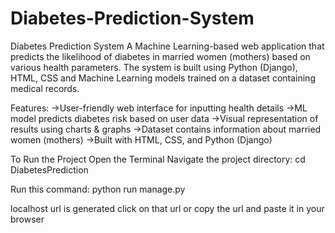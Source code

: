 # Diabetes-Prediction-System

Diabetes Prediction System
A Machine Learning-based web application that predicts the likelihood of diabetes in married women (mothers) based on various health parameters. The system is built using Python (Django), HTML, CSS and Machine Learning models trained on a dataset containing medical records.

Features:
->User-friendly web interface for inputting health details
->ML model predicts diabetes risk based on user data
->Visual representation of results using charts & graphs
->Dataset contains information about married women (mothers)
->Built with HTML, CSS, and Python (Django)

To Run the Project
Open the Terminal
Navigate the project directory:
cd DiabetesPrediction

Run this command:
python run manage.py

localhost url is generated
click on that url or copy the url and paste it in your browser
